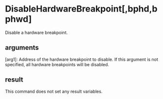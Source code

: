
# DisableHardwareBreakpoint[,bphd,bphwd]

Disable a hardware breakpoint.

## arguments

[arg1]: Address of the hardware breakpoint to disable. If this argument is not specified, all hardware breakpoints will be disabled.

## result
This command does not set any result variables.
